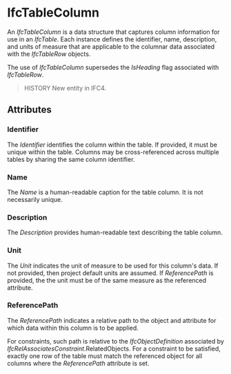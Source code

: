 # IfcTableColumn

An _IfcTableColumn_ is a data structure that captures column information for use in an _IfcTable_. Each instance defines the identifier, name, description, and units of measure that are applicable to the columnar data associated with the _IfcTableRow_ objects.<!-- end of definition -->

The use of _IfcTableColumn_ supersedes the _IsHeading_ flag associated with _IfcTableRow_.

> HISTORY New entity in IFC4.

## Attributes

### Identifier
The _Identifier_ identifies the column within the table. If provided, it must be unique within the table. Columns may be cross-referenced across multiple tables by sharing the same column identifier.

### Name
The _Name_ is a human-readable caption for the table column. It is not necessarily unique.

### Description
The _Description_ provides human-readable text describing the table column.

### Unit
The _Unit_ indicates the unit of measure to be used for this column's data. If not provided, then project default units are assumed. If _ReferencePath_ is provided, the the unit must be of the same measure as the referenced attribute.

### ReferencePath
The _ReferencePath_ indicates a relative path to the object and attribute for which data within this column is to be applied.

For constraints, such path is relative to the _IfcObjectDefinition_ associated by _IfcRelAssociatesConstraint_.RelatedObjects. For a constraint to be satisfied, exactly one row of the table must match the referenced object for all columns where the _ReferencePath_ attribute is set.
